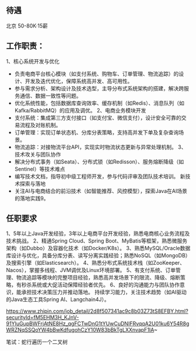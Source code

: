 ## 待遇

北京  50-80K·15薪

## 工作职责：
1、核心系统开发与优化
- 负责电商平台核心模块（如支付系统、购物车、订单管理、物流追踪）的设计、开发及迭代优化，保障系统高并发、高可用性。
- 参与需求分析、架构设计及技术选型，主导分布式系统架构的搭建，解决跨服务通信、数据一致性等问题。
- 优化系统性能，包括数据库查询效率、缓存机制（如Redis）、消息队列（如Kafka/RabbitMQ）的应用及调优。
  2、电商业务模块开发
- 支付系统：集成第三方支付接口（如支付宝、微信支付），设计安全可靠的交易流程及对账机制。
- 订单管理：实现订单状态机、分库分表策略，支持高并发下单及复杂查询场景。
- 物流追踪：对接物流平台API，实现实时物流状态更新与异常处理机制。
  3、技术攻关与团队协作
- 解决分布式事务（如Seata）、分布式锁（如Redisson）、服务熔断降级（如Sentinel）等技术难点
- 编写技术文档，指导初中级工程师开发，参与代码评审及团队技术培训。
  新技术探索与落地
- 关注AI与电商结合的前沿技术（如智能推荐、风控模型），探索Java在AI场景的落地实践9。
  
## 任职要求
  1、5年以上Java开发经验，3年以上电商平台开发经验，熟悉电商核心业务流程及技术挑战。
  2、精通Spring Cloud、Spring Boot、MyBatis等框架，熟悉微服务架构（如Dubbo）及容器化技术（如Docker/K8s）。
  3、熟悉MySQL/Oracle数据库设计与优化，具备分库分表、读写分离实践经验；熟悉NoSQL（如MongoDB）及搜索引擎（如Elasticsearch）。
  4、熟悉分布式系统技术栈（如ZooKeeper、Nacos），掌握多线程、JVM调优及Linux环境部署。
  5、有支付系统、订单管理、物流追踪等模块的完整项目经验，熟悉高并发场景下的限流、降级、熔断策略，有秒杀系统或大促活动保障经验者优先。
  6、良好的沟通能力与团队协作意识，能承担技术决策压力并推动落地。
  持续学习能力，关注技术趋势（如AI驱动的Java生态工具Spring AI、Langchain4J）。

https://www.zhipin.com/job_detail/2d8f507341ac9c8b03Z73tS8EFBY.html?securityId=fM5EHM3H_KJnV-91YIuGupBWFrjAtNE8Hz_qgFCTwDnG1tYUwCuDNIFRvqqA2U01ku6Y54R8gWRZNqSSQoYW4bBwKdfugohCzY10W83bBkTgLXXnvapF1IA~


笔试：蛇行遍历一个二叉树